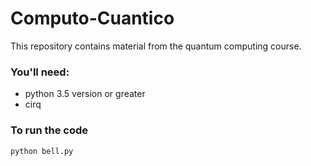 # Computo-Cuantico
This repository contains material from the quantum computing course.

### You'll need:

+ python 3.5 version or greater
+ cirq

### To run the code

```bash
python bell.py
```
